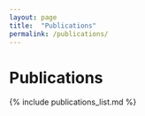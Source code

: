 ```yaml
---
layout: page
title:  "Publications"
permalink: /publications/
---
```


<h1>Publications</h1>

{% include publications_list.md %}